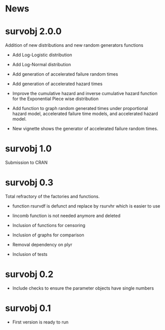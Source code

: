 
# News

# survobj 2.0.0
Addition of new distributions and new random generators functions

  - Add Log-Logistic distribution
  
  - Add Log-Normal distribution
  
  - Add generation of accelerated failure random times
  
  - Add generation of accelerated hazard times
  
  - Improve the cumulative hazard and inverse cumulative hazard function for 
  the Exponential Piece wise distribution
  
  - Add function to graph random generated times under proportional hazard
  model, accelerated failure time models, and accelerated hazard model.
  
  - New vignette shows the generator of accelerated failure random times.

# survobj 1.0
Submission to CRAN

# survobj 0.3
Total refractory of the factories and functions.

- function rsurvdf is defunct and replace by rsurvhr which is easier to use

- lincomb function is not needed anymore and deleted

- Inclusion of functions for censoring

- Inclusion of graphs for comparison

- Removal dependency on plyr

- Inclusion of tests


# survobj 0.2
- Include checks to ensure the parameter objects have single numbers

# survobj 0.1

- First version is ready to run
